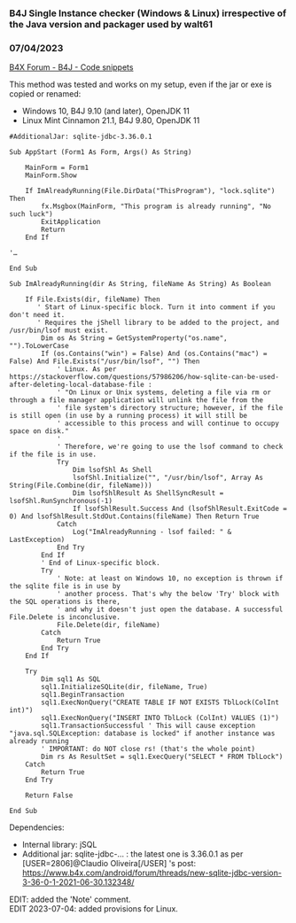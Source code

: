 ### B4J Single Instance checker (Windows & Linux) irrespective of the Java version and packager used by walt61
### 07/04/2023
[B4X Forum - B4J - Code snippets](https://www.b4x.com/android/forum/threads/132842/)

This method was tested and works on my setup, even if the jar or exe is copied or renamed:  
- Windows 10, B4J 9.10 (and later), OpenJDK 11  
- Linux Mint Cinnamon 21.1, B4J 9.80, OpenJDK 11  
  

```B4X
#AdditionalJar: sqlite-jdbc-3.36.0.1  
  
Sub AppStart (Form1 As Form, Args() As String)  
  
    MainForm = Form1  
    MainForm.Show  
  
    If ImAlreadyRunning(File.DirData("ThisProgram"), "lock.sqlite") Then  
        fx.Msgbox(MainForm, "This program is already running", "No such luck")  
        ExitApplication  
        Return  
    End If  
  
'…  
  
End Sub  
  
Sub ImAlreadyRunning(dir As String, fileName As String) As Boolean  
  
    If File.Exists(dir, fileName) Then  
       ' Start of Linux-specific block. Turn it into comment if you don't need it.  
       ' Requires the jShell library to be added to the project, and /usr/bin/lsof must exist.  
        Dim os As String = GetSystemProperty("os.name", "").ToLowerCase  
        If (os.Contains("win") = False) And (os.Contains("mac") = False) And File.Exists("/usr/bin/lsof", "") Then  
            ' Linux. As per https://stackoverflow.com/questions/57986206/how-sqlite-can-be-used-after-deleting-local-database-file :  
            ' "On Linux or Unix systems, deleting a file via rm or through a file manager application will unlink the file from the  
            ' file system's directory structure; however, if the file is still open (in use by a running process) it will still be  
            ' accessible to this process and will continue to occupy space on disk."  
            '  
            ' Therefore, we're going to use the lsof command to check if the file is in use.  
            Try  
                Dim lsofShl As Shell  
                lsofShl.Initialize("", "/usr/bin/lsof", Array As String(File.Combine(dir, fileName)))  
                Dim lsofShlResult As ShellSyncResult = lsofShl.RunSynchronous(-1)  
                If lsofShlResult.Success And (lsofShlResult.ExitCode = 0) And lsofShlResult.StdOut.Contains(fileName) Then Return True  
            Catch  
                Log("ImAlreadyRunning - lsof failed: " & LastException)  
            End Try  
        End If  
        ' End of Linux-specific block.  
        Try  
            ' Note: at least on Windows 10, no exception is thrown if the sqlite file is in use by  
            ' another process. That's why the below 'Try' block with the SQL operations is there,  
            ' and why it doesn't just open the database. A successful File.Delete is inconclusive.  
            File.Delete(dir, fileName)  
        Catch  
            Return True  
        End Try  
    End If  
  
    Try  
        Dim sql1 As SQL  
        sql1.InitializeSQLite(dir, fileName, True)  
        sql1.BeginTransaction  
        sql1.ExecNonQuery("CREATE TABLE IF NOT EXISTS TblLock(ColInt int)")  
        sql1.ExecNonQuery("INSERT INTO TblLock (ColInt) VALUES (1)")  
        sql1.TransactionSuccessful ' This will cause exception "java.sql.SQLException: database is locked" if another instance was already running  
        ' IMPORTANT: do NOT close rs! (that's the whole point)  
        Dim rs As ResultSet = sql1.ExecQuery("SELECT * FROM TblLock")  
    Catch  
        Return True  
    End Try  
  
    Return False  
  
End Sub
```

  
  
Dependencies:  
- Internal library: jSQL  
- Additional jar: sqlite-jdbc-… : the latest one is 3.36.0.1 as per [USER=2806]@Claudio Oliveira[/USER] 's post: <https://www.b4x.com/android/forum/threads/new-sqlite-jdbc-version-3-36-0-1-2021-06-30.132348/>  
  
EDIT: added the 'Note' comment.  
EDIT 2023-07-04: added provisions for Linux.